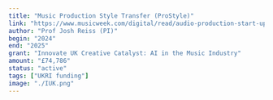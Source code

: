 ```yaml
---
title: "Music Production Style Transfer (ProStyle)"
link: "https://www.musicweek.com/digital/read/audio-production-start-up-roex-awarded-250-000-grant-by-innovate-uk-s-ai-funding-competition/089706"
author: "Prof Josh Reiss (PI)"
begin: "2024"
end: "2025"
grant: "Innovate UK Creative Catalyst: AI in the Music Industry"
amount: "£74,786"
status: "active"
tags: ["UKRI funding"]
image: "./IUK.png"
---
```

